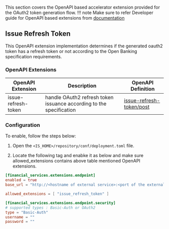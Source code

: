 This section covers the OpenAPI based accelerator extension provided for the OAuth2 token generation flow. 
!!! note
Make sure to refer  Developer guide for OpenAPI based extensions from [documentation](../develop/openapi-extensions-developer-guide.md)


## Issue Refresh Token

This OpenAPI extension implementation  determines if the generated oauth2 token has a refresh token or not according to  the Open Banking  specification requirements. 

### OpenAPI Extensions
| OpenAPI Extension   | Description                                                         | OpenAPI Definition                                                                                                                               |
|---------------------|---------------------------------------------------------------------|--------------------------------------------------------------------------------------------------------------------------------------------------|
| issue-refresh-token | handle OAuth2 refresh token issuance according to the specification | [issue-refresh-token/post](https://ob.docs.wso2.com/en/latest/references/accelerator-extensions-api/#tag/Token/paths/~1issue-refresh-token/post) |


### Configuration

To enable, follow the steps below:

1. Open the `<IS_HOME>/repository/conf/deployment.toml` file.

2. Locate the following tag and enabke it as below and make sure allowed_extensions contains above table mentioned OpenAPI extensions.

``` toml
[financial_services.extensions.endpoint]
enabled = true
base_url = "http://<hostname of external service>:<port of the external service>/api/reference-implementation/ob/uk"

allowed_extensions = [ "issue_refresh_token" ]

[financial_services.extensions.endpoint.security]
# supported types : Basic-Auth or OAuth2
type = "Basic-Auth"
username = ""
password = ""
``` 